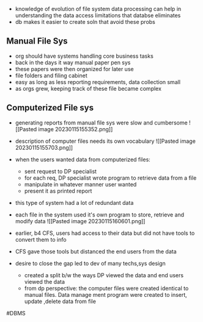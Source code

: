 - knowledge of evolution of file system data processing can help in understanding the data access limitations that databse eliminates
- db makes it easier to create soln that avoid these probs

## Manual File Sys
- org should have systems handling core business tasks
- back in the days it way manual paper pen sys
- these papers were then organized for later use
- file folders and filing cabinet
- easy as long as less reporting requirements, data collection small
- as orgs grew, keeping track of these file became complex 

## Computerized File sys
- generating reports from manual file sys were slow and cumbersome
![[Pasted image 20230115155352.png]]
- description of computer files needs its own vocabulary
![[Pasted image 20230115155703.png]]

- when the users wanted data from computerized files:
	- sent request to DP specialist
	- for each req, DP specialist wrote program to retrieve data from a file
	- manipulate in whatever manner user wanted 
	- present it as printed report
- this type of system had a lot of redundant data
- each file in the system used it's own program to store, retrieve and modify data
![[Pasted image 20230115160601.png]]

- earlier, b4 CFS, users had access to their data but did not have tools to convert them to info
- CFS gave those tools but distanced the end users from the data
- desire to close the gap led to dev of many techs,sys design
	- created a split b/w the ways DP viewed the data and end users viewed the data
	- from dp perspective: the computer files were created identical to manual files. Data manage ment program were created to insert, update ,delete data from file

#DBMS